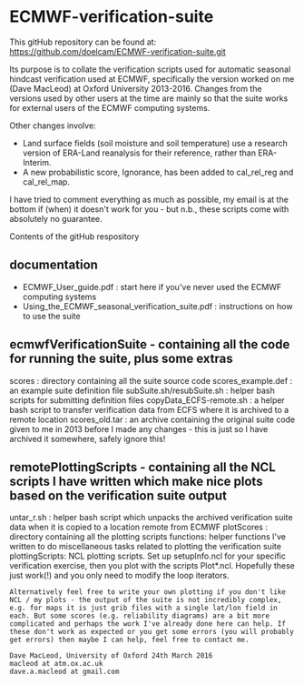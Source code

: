 # ECMWF-verification-suite

This gitHub repository can be found at:
https://github.com/doelcam/ECMWF-verification-suite.git

Its purpose is to collate the verification scripts used for automatic seasonal hindcast verification used at ECMWF, specifically the version worked on me (Dave MacLeod) at Oxford University 2013-2016. Changes from the versions used by other users at the time are mainly so that the suite works for external users of the ECMWF computing systems.

Other changes involve:
- Land surface fields (soil moisture and soil temperature) use a research version of ERA-Land reanalysis for their reference, rather than ERA-Interim.
- A new probabilistic score, Ignorance, has been added to cal_rel_reg and cal_rel_map.

I have tried to comment everything as much as possible, my email is at the bottom if (when) it doesn't work for you - but n.b., these scripts come with absolutely no guarantee.

Contents of the gitHub respository

documentation
-------------
- ECMWF_User_guide.pdf : start here if you've never used the ECMWF computing systems
- Using_the_ECMWF_seasonal_verification_suite.pdf : instructions on how to use the suite
	
	
ecmwfVerificationSuite - containing all the code for running the suite, plus some extras
-------------
scores : directory containing all the suite source code
scores_example.def : an example suite definition file
subSuite.sh/resubSuite.sh : helper bash scripts for submitting definition files
copyData_ECFS-remote.sh : a helper bash script to transfer verification data from ECFS where it is archived to a remote location
scores_old.tar : an archive containing the original suite code given to me in 2013 before I made any changes - this is just so I have archived it somewhere, safely ignore this!

remotePlottingScripts - containing all the NCL scripts I have written which make nice plots based on the verification suite output
-------------
untar_r.sh : helper bash script which unpacks the archived verification suite data when it is copied to a location remote from ECMWF
plotScores : directory containing all the plotting scripts
	functions: helper functions I've written to do miscellaneous tasks related to plotting the verification suite
	plottingScripts: NCL plotting scripts. Set up setupInfo.ncl for your specific verification exercise, then you plot with the scripts Plot*.ncl. Hopefully these just work(!) and you only need to modify the loop iterators.
	
	Alternatively feel free to write your own plotting if you don't like NCL / my plots - the output of the suite is not incredibly complex, e.g. for maps it is just grib files with a single lat/lon field in each. But some scores (e.g. reliability diagrams) are a bit more complicated and perhaps the work I've already done here can help. If these don't work as expected or you get some errors (you will probably get errors) then maybe I can help, feel free to contact me.
	
	Dave MacLeod, University of Oxford 24th March 2016
	macleod at atm.ox.ac.uk
	dave.a.macleod at gmail.com
